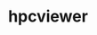 ---
title: "hpcviewer"
layout: cache
categories: [package, v0.18.1]
meta: {"versions": ["2022.03"], "compilers": ["gcc@=7.5.0"], "oss": ["ubuntu18.04"], "platforms": ["linux"], "targets": ["x86_64"], "stacks": ["e4s", "root"], "num_specs": 1, "num_specs_by_stack": {"e4s": 1, "root": 1}}
spec_details: [{"hash": "jusaq6ftaam2qddxk63npkqacq3gcat6", "compiler": "gcc@=7.5.0", "versions": ["2022.03"], "os": "ubuntu18.04", "platform": "linux", "target": "x86_64", "variants": [], "stacks": ["e4s", "root"], "size": "-", "tarball": "https://binaries.spack.io/releases/v0.18.1/build_cache/linux-ubuntu18.04-x86_64/gcc-7.5.0/hpcviewer-2022.03/linux-ubuntu18.04-x86_64-gcc-7.5.0-hpcviewer-2022.03-jusaq6ftaam2qddxk63npkqacq3gcat6.spack"}]
---
